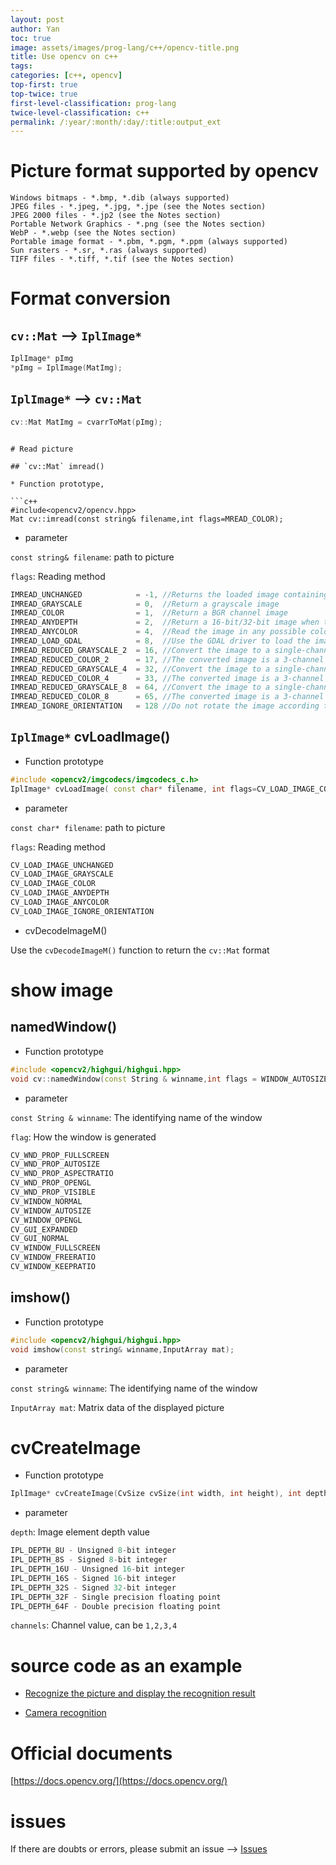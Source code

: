 ```yaml
---
layout: post
author: Yan 
toc: true
image: assets/images/prog-lang/c++/opencv-title.png
title: Use opencv on c++
tags:
categories: [c++, opencv]
top-first: true
top-twice: true
first-level-classification: prog-lang
twice-level-classification: c++
permalink: /:year/:month/:day/:title:output_ext
---
```


# Picture format supported by opencv

```
Windows bitmaps - *.bmp, *.dib (always supported)
JPEG files - *.jpeg, *.jpg, *.jpe (see the Notes section)
JPEG 2000 files - *.jp2 (see the Notes section)
Portable Network Graphics - *.png (see the Notes section)
WebP - *.webp (see the Notes section)
Portable image format - *.pbm, *.pgm, *.ppm (always supported)
Sun rasters - *.sr, *.ras (always supported)
TIFF files - *.tiff, *.tif (see the Notes section)
```

# Format conversion

## `cv::Mat` --> `IplImage*`

```c++
IplImage* pImg
*pImg = IplImage(MatImg);
```

## `IplImage*` --> `cv::Mat`

```c++
cv::Mat MatImg = cvarrToMat(pImg);
```

```

# Read picture

## `cv::Mat` imread()

* Function prototype,

```c++
#include<opencv2/opencv.hpp>
Mat cv::imread(const string& filename,int flags=MREAD_COLOR);
```

* parameter

`const string& filename`: path to picture

`flags`: Reading method
```c++
IMREAD_UNCHANGED            = -1, //Returns the loaded image containing the alpha channel
IMREAD_GRAYSCALE            = 0,  //Return a grayscale image
IMREAD_COLOR                = 1,  //Return a BGR channel image
IMREAD_ANYDEPTH             = 2,  //Return a 16-bit/32-bit image when the input has the corresponding depth, otherwise convert it to 8-bit.
IMREAD_ANYCOLOR             = 4,  //Read the image in any possible color format.
IMREAD_LOAD_GDAL            = 8,  //Use the GDAL driver to load the image.
IMREAD_REDUCED_GRAYSCALE_2  = 16, //Convert the image to a single-channel grayscale image, the image size is reduced by 1/2.
IMREAD_REDUCED_COLOR_2      = 17, //The converted image is a 3-channel BGR color image and the image size is reduced by 1/2.
IMREAD_REDUCED_GRAYSCALE_4  = 32, //Convert the image to a single-channel grayscale image, the image size is reduced by 1/4.
IMREAD_REDUCED_COLOR_4      = 33, //The converted image is a 3-channel BGR color image and the image size is reduced by 1/4.
IMREAD_REDUCED_GRAYSCALE_8  = 64, //Convert the image to a single-channel grayscale image, the image size is reduced by 1/8.
IMREAD_REDUCED_COLOR_8      = 65, //The converted image is a 3-channel BGR color image and the image size is reduced by 1/8.
IMREAD_IGNORE_ORIENTATION   = 128 //Do not rotate the image according to the EXIF positioning mark.
```

## `IplImage*` cvLoadImage()

* Function prototype

```c++
#include <opencv2/imgcodecs/imgcodecs_c.h>
IplImage* cvLoadImage( const char* filename, int flags=CV_LOAD_IMAGE_COLOR )
```

* parameter

`const char* filename`: path to picture

`flags`: Reading method
```c++
CV_LOAD_IMAGE_UNCHANGED
CV_LOAD_IMAGE_GRAYSCALE
CV_LOAD_IMAGE_COLOR
CV_LOAD_IMAGE_ANYDEPTH
CV_LOAD_IMAGE_ANYCOLOR
CV_LOAD_IMAGE_IGNORE_ORIENTATION
```

* cvDecodeImageM()

Use the `cvDecodeImageM()` function to return the `cv::Mat` format

# show image

## namedWindow()

* Function prototype

```c++
#include <opencv2/highgui/highgui.hpp>
void cv::namedWindow(const String & winname,int flags = WINDOW_AUTOSIZE)	
```

* parameter

`const String & winname`: The identifying name of the window

`flag`: How the window is generated
```c++
CV_WND_PROP_FULLSCREEN 	
CV_WND_PROP_AUTOSIZE 	
CV_WND_PROP_ASPECTRATIO 	
CV_WND_PROP_OPENGL 	
CV_WND_PROP_VISIBLE 	
CV_WINDOW_NORMAL 	
CV_WINDOW_AUTOSIZE 	
CV_WINDOW_OPENGL 	
CV_GUI_EXPANDED 	
CV_GUI_NORMAL 	
CV_WINDOW_FULLSCREEN 	
CV_WINDOW_FREERATIO 	
CV_WINDOW_KEEPRATIO 
```

## imshow()

* Function prototype

```c++
#include <opencv2/highgui/highgui.hpp>
void imshow(const string& winname,InputArray mat);
```

* parameter

`const string& winname`: The identifying name of the window

`InputArray mat`: Matrix data of the displayed picture

# cvCreateImage

* Function prototype

```c++
IplImage* cvCreateImage(CvSize cvSize(int width, int height), int depth, int channels);
```
* parameter

`depth`: Image element depth value
```c++
IPL_DEPTH_8U - Unsigned 8-bit integer
IPL_DEPTH_8S - Signed 8-bit integer
IPL_DEPTH_16U - Unsigned 16-bit integer
IPL_DEPTH_16S - Signed 16-bit integer
IPL_DEPTH_32S - Signed 32-bit integer
IPL_DEPTH_32F - Single precision floating point
IPL_DEPTH_64F - Double precision floating point
```

`channels`: Channel value, can be `1,2,3,4`

# source code as an example

* [Recognize the picture and display the recognition result](https://gitlab.com/yan518/aml_npu_app/-/blob/master/detect_library/sample_demo_x11/main.cpp)

* [Camera recognition](https://gitlab.com/yan518/aml_npu_app/-/blob/master/detect_library/yolo_demo_mipi_x11/main.cpp)

# Official documents

[https://docs.opencv.org/](https://docs.opencv.org/)

# issues

If there are doubts or errors, please submit an issue --> [Issues](https://github.com/yan-wyb/issues/issues)
